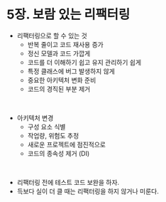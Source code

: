 # 5장. 보람 있는 리팩터링

- 리팩터링으로 할 수 있는 것
  - 반복 줄이고 코드 재사용 증가
  - 정신 모델과 코드 가깝게
  - 코드를 더 이해하기 쉽고 유지 관리하기 쉽게
  - 특정 클래스에 버그 발생하지 않게
  - 중요한 아키텍처 변화 준비
  - 코드의 경직된 부분 제거

<br/>

- 아키텍처 변경
  - 구성 요소 식별
  - 작업량, 위험도 추정
  - 새로운 프로젝트에 점진적으로
  - 코드의 종속성 제거 (DI)

<br/>

- 리팩터링 전에 테스트 코드 보완을 하자.
- 득보다 실이 더 클 때는 리팩터링을 하지 않거나 미룬다.